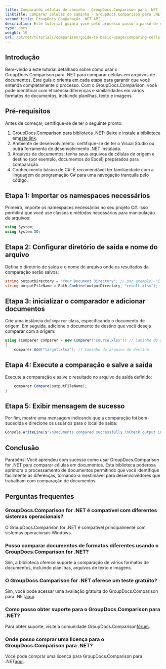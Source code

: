 ```yaml
---
title: Comparando células do caminho - GroupDocs.Comparison para .NET
linktitle: Comparar células do caminho - GroupDocs.Comparison para .NET
second_title: GroupDocs.Comparação .NET API
description: Este tutorial guiará você pelo processo passo a passo de comparação de conteúdos de células do Excel, permitindo que os desenvolvedores identifiquem com eficiência diferenças e semelhanças entre documentos.
type: docs
weight: 10
url: /pt/net/tutorials/comparison/guide-to-basic-usage/comparing-cells-from-path/
---
```

## Introdução

Bem-vindo a este tutorial detalhado sobre como usar o GroupDocs.Comparison para .NET para comparar células em arquivos de documentos. Este guia o orienta em cada etapa para garantir que você entenda completamente o processo. Com o GroupDocs.Comparison, você pode identificar com eficiência diferenças e similaridades em vários formatos de documentos, incluindo planilhas, texto e imagens.

## Pré-requisitos

Antes de começar, certifique-se de ter o seguinte pronto:

1.  GroupDocs.Comparison para biblioteca .NET: Baixe e instale a biblioteca em[este link](https://releases.groupdocs.com/comparison/net/).
2. Ambiente de desenvolvimento: certifique-se de ter o Visual Studio ou outra ferramenta de desenvolvimento .NET instalada.
3. Arquivos de documentos: tenha seus arquivos de células de origem e destino (por exemplo, documentos do Excel) preparados para comparação.
4. Conhecimento básico de C#: É recomendável ter familiaridade com a linguagem de programação C# para uma navegação tranquila pelo código.

## Etapa 1: Importar os namespaces necessários

Primeiro, importe os namespaces necessários no seu projeto C#. Isso permitirá que você use classes e métodos necessários para manipulação de arquivos:

```csharp
using System;
using System.IO;
```

## Etapa 2: Configurar diretório de saída e nome do arquivo

Defina o diretório de saída e o nome do arquivo onde os resultados da comparação serão salvos:

```csharp
string outputDirectory = "Your Document Directory"; // por exemplo, "C:\\Documentos"
string outputFileName = Path.Combine(outputDirectory, "result.xlsx");
```

## Etapa 3: inicializar o comparador e adicionar documentos

 Crie uma instância do`Comparer` class, especificando o documento de origem. Em seguida, adicione o documento de destino que você deseja comparar com a origem:

```csharp
using (Comparer comparer = new Comparer("source.xlsx")) // Caminho do arquivo de origem
{
    comparer.Add("target.xlsx"); // Caminho do arquivo de destino
```

## Etapa 4: Execute a comparação e salve a saída

Execute a comparação e salve o resultado no arquivo de saída definido:

```csharp
    comparer.Compare(outputFileName);
}
```

## Etapa 5: Exibir mensagem de sucesso

Por fim, mostre uma mensagem indicando que a comparação foi bem-sucedida e direcione os usuários para o local de saída:

```csharp
Console.WriteLine($"\nDocuments compared successfully.\nCheck output in {outputDirectory}.");
```

## Conclusão

Parabéns! Você aprendeu com sucesso como usar GroupDocs.Comparison for .NET para comparar células em documentos. Esta biblioteca poderosa aprimora o processamento de documentos permitindo que você identifique facilmente as diferenças, tornando-a inestimável para desenvolvedores que trabalham com comparação de documentos.

## Perguntas frequentes

### GroupDocs.Comparison for .NET é compatível com diferentes sistemas operacionais?

O GroupDocs.Comparison for .NET é compatível principalmente com sistemas operacionais Windows.

### Posso comparar documentos de formatos diferentes usando o GroupDocs.Comparison for .NET?

Sim, a biblioteca oferece suporte à comparação de vários formatos de documentos, incluindo planilhas, arquivos de texto e imagens.

### O GroupDocs.Comparison for .NET oferece um teste gratuito?

 Sim, você pode acessar uma avaliação gratuita do GroupDocs.Comparison para .NET[aqui](https://releases.groupdocs.com/).

### Como posso obter suporte para o GroupDocs.Comparison para .NET?

 Para obter suporte, visite a comunidade GroupDocs.Comparison[fórum](https://forum.groupdocs.com/c/comparison/12).

### Onde posso comprar uma licença para o GroupDocs.Comparison para .NET?

 Você pode comprar uma licença para GroupDocs.Comparison para .NET[aqui](https://purchase.groupdocs.com/buy).